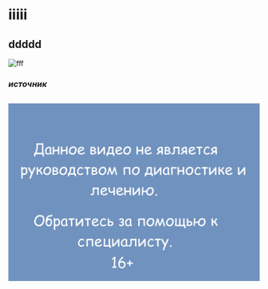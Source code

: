 # iiiii
## ddddd
![fff](https://pressbooks.openeducationalberta.ca/app/uploads/sites/3/2018/08/0500Pronormoblast1-Gloria-Kwon.jpg)
### _источник_

##
![hhh](./f.png)
